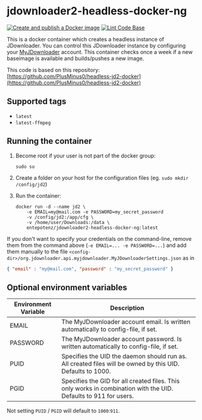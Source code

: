 <!-- markdownlint-disable MD013 -->
# jdownloader2-headless-docker-ng

[![Create and publish a Docker image](https://github.com/Entepotenz/jdownloader2-headless-docker-ng/actions/workflows/docker-image.yml/badge.svg)](https://github.com/Entepotenz/jdownloader2-headless-docker-ng/actions/workflows/docker-image.yml)
[![Lint Code Base](https://github.com/Entepotenz/jdownloader2-headless-docker-ng/actions/workflows/linter.yml/badge.svg)](https://github.com/Entepotenz/jdownloader2-headless-docker-ng/actions/workflows/linter.yml)

This is a docker container which creates a headless instance of JDownloader.
You can control this JDownloader instance by configuring your [MyJDownloader](https://my.jdownloader.org/) account.
This container checks once a week if a new baseimage is available and builds/pushes a new image.

This code is based on this repository: [https://github.com/PlusMinus0/headless-jd2-docker](https://github.com/PlusMinus0/headless-jd2-docker)

## Supported tags

* `latest`
* `latest-ffmpeg`

## Running the container

1. Become root if your user is not part of the docker group:

    ```shell
    sudo su
    ```

1. Create a folder on your host for the configuration files (eg. `sudo mkdir /config/jd2`)
1. Run the container:

    ```shell
    docker run -d --name jd2 \
        -e EMAIL=my@mail.com -e PASSWORD=my_secret_password
        -v /config/jd2:/app/cfg \
        -v /home/user/Downloads:/data \
        entepotenz/jdownloader2-headless-docker-ng:latest
    ```

If you don't want to specify your credentials on the command-line, remove them from the command above (`-e EMAIL=... -e PASSWORD=...`)
and add them manually to the file `<config-dir>/org.jdownloader.api.myjdownloader.MyJDownloaderSettings.json` as in

```json
{ "email" : "my@mail.com", "password" : "my_secret_password" }
```

## Optional environment variables

Environment Variable | Description
---------------------|------------
EMAIL                | The MyJDownloader account email. Is written automatically to config-file, if set.
PASSWORD             | The MyJDownloader account password. Is written automatically to config-file, if set.
PUID                 | Specifies the UID the daemon should run as. All created files will be owned by this UID. Defaults to 1000.
PGID                 | Specifies the GID for all created files. This only works in combination with the UID. Defaults to 911 for users.

Not setting `PUID` / `PGID` will default to `1000`:`911`.
